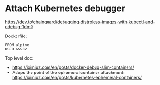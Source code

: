 # Attach Kubernetes debugger


https://dev.to/chainguard/debugging-distroless-images-with-kubectl-and-cdebug-1dm0

Dockerfile:

    FROM alpine
    USER 65532

Top level doc:
- https://iximiuz.com/en/posts/docker-debug-slim-containers/
- Adops the point of the ephemeral container attachment:
  https://iximiuz.com/en/posts/kubernetes-ephemeral-containers/